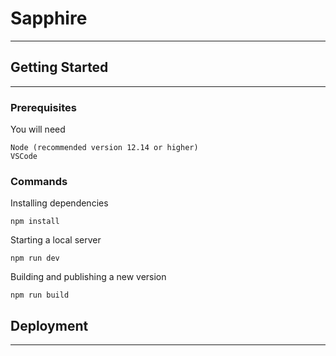 # Sapphire

---------

## Getting Started

---------

### Prerequisites

You will need

```
Node (recommended version 12.14 or higher)
VSCode
```

### Commands

Installing dependencies

```
npm install
```

Starting a local server

```
npm run dev
```

Building and publishing a new version

```
npm run build
```

## Deployment

---------
